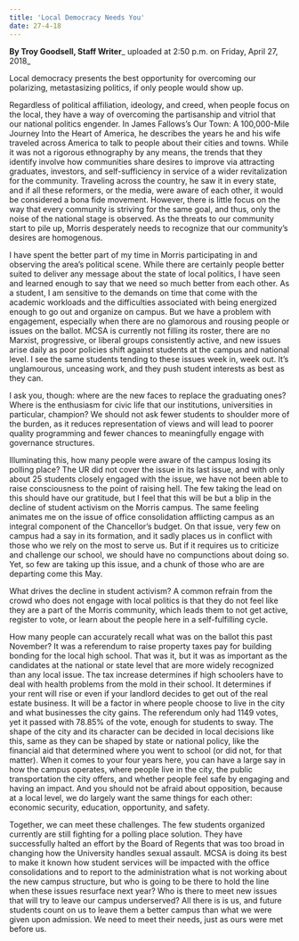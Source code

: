 ```yaml
---
title: 'Local Democracy Needs You'
date: 27-4-18
---
```


**By Troy Goodsell, Staff Writer**_ uploaded at 2:50 p.m. on Friday, April 27, 2018_

Local democracy presents the best opportunity for overcoming our polarizing, metastasizing politics, if only people would show up.

Regardless of political affiliation, ideology, and creed, when people focus on the local, they have a way of overcoming the partisanship and vitriol that our national politics engender. In James Fallows’s Our Town: A 100,000-Mile Journey Into the Heart of America, he describes the years he and his wife traveled across America to talk to people about their cities and towns. While it was not a rigorous ethnography by any means, the trends that they identify involve how communities share desires to improve via attracting graduates, investors, and self-sufficiency in service of a wider revitalization for the community. Traveling across the country, he saw it in every state, and if all these reformers, or the media, were aware of each other, it would be considered a bona fide movement. However, there is little focus on the way that every community is striving for the same goal, and thus, only the noise of the national stage is observed. As the threats to our community start to pile up, Morris desperately needs to recognize that our community’s desires are homogenous.

I have spent the better part of my time in Morris participating in and observing the area’s political scene. While there are certainly people better suited to deliver any message about the state of local politics, I have seen and learned enough to say that we need so much better from each other. As a student, I am sensitive to the demands on time that come with the academic workloads and the difficulties associated with being energized enough to go out and organize on campus. But we have a problem with engagement, especially when there are no glamorous and rousing people or issues on the ballot. MCSA is currently not filling its roster, there are no Marxist, progressive, or liberal groups consistently active, and new issues arise daily as poor policies shift against students at the campus and national level. I see the same students tending to these issues week in, week out. It’s unglamourous, unceasing work, and they push student interests as best as they can. 

I ask you, though: where are the new faces to replace the graduating ones? Where is the enthusiasm for civic life that our institutions, universities in particular, champion? We should not ask fewer students to shoulder more of the burden, as it reduces representation of views and will lead to poorer quality programming and fewer chances to meaningfully engage with governance structures. 

Illuminating this, how many people were aware of the campus losing its polling place? The UR did not cover the issue in its last issue, and with only about 25 students closely engaged with the issue, we have not been able to raise consciousness to the point of raising hell. The few taking the lead on this should have our gratitude, but I feel that this will be but a blip in the decline of student activism on the Morris campus. The same feeling animates me on the issue of office consolidation afflicting campus as an integral component of the Chancellor’s budget. On that issue, very few on campus had a say in its formation, and it sadly places us in conflict with those who we rely on the most to serve us. But if it requires us to criticize and challenge our school, we should have no compunctions about doing so. Yet, so few are taking up this issue, and a chunk of those who are are departing come this May. 

What drives the decline in student activism? A common refrain from the crowd who does not engage with local politics is that they do not feel like they are a part of the Morris community, which leads them to not get active, register to vote, or learn about the people here in a self-fulfilling cycle.

How many people can accurately recall what was on the ballot this past November? It was a referendum to raise property taxes pay for building bonding for the local high school. That was it, but it was as important as the candidates at the national or state level that are more widely recognized than any local issue. The tax increase determines if high schoolers have to deal with health problems from the mold in their school. It determines if your rent will rise or even if your landlord decides to get out of the real estate business. It will be a factor in where people choose to live in the city and what businesses the city gains. The referendum only had 1149 votes, yet it passed with 78.85% of the vote, enough for students to sway. The shape of the city and its character can be decided in local decisions like this, same as they can be shaped by state or national policy, like the financial aid that determined where you went to school (or did not, for that matter). When it comes to your four years here, you can have a large say in how the campus operates, where people live in the city, the public transportation the city offers, and whether people feel safe by engaging and having an impact. And you should not be afraid about opposition, because at a local level, we do largely want the same things for each other: economic security, education, opportunity, and safety. 

Together, we can meet these challenges. The few students organized currently are still fighting for a polling place solution. They have successfully halted an effort by the Board of Regents that was too broad in changing how the University handles sexual assault. MCSA is doing its best to make it known how student services will be impacted with the office consolidations and to report to the administration what is not working about the new campus structure, but who is going to be there to hold the line when these issues resurface next year? Who is there to meet new issues that will try to leave our campus underserved? All there is is us, and future students count on us to leave them a better campus than what we were given upon admission. We need to meet their needs, just as ours were met before us.